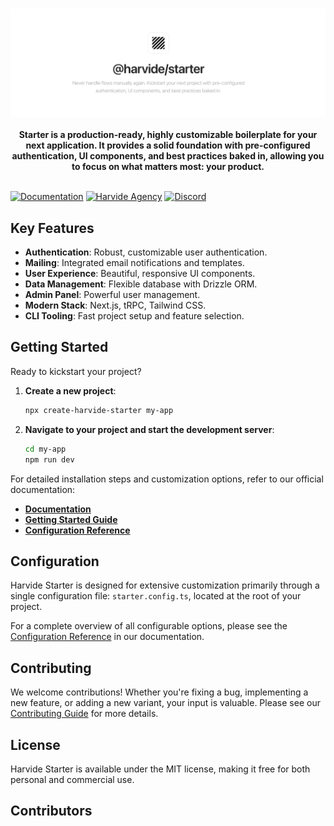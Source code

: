 <br />
<p align="center">
    <a href="https://starter.harvide.com" target="_blank"><img src="./static/images/harvide-starter-banner.png" alt="Harvide Starter banner, with logo and text." width="800"></a>
    <br />
    <br />
    <b>Starter is a production-ready, highly customizable boilerplate for your next application. It provides a solid foundation with pre-configured authentication, UI components, and best practices baked in, allowing you to focus on what matters most: your product.</b>
    <br />
    <br />
</p>

[![Documentation](https://img.shields.io/badge/Documentation-starter.harvide.com/docs-blue?style=flat-square)](https://starter.harvide.com/docs)
[![Harvide Agency](https://img.shields.io/badge/Harvide_Agency-harvide.com-purple?style=flat-square)](https://harvide.com)
[![Discord](https://img.shields.io/discord/123456789012345678?label=Discord&style=flat-square)](https://discord.gg/jmm8PMCn9W)

## Key Features

-   **Authentication**: Robust, customizable user authentication.
-   **Mailing**: Integrated email notifications and templates.
-   **User Experience**: Beautiful, responsive UI components.
-   **Data Management**: Flexible database with Drizzle ORM.
-   **Admin Panel**: Powerful user management.
-   **Modern Stack**: Next.js, tRPC, Tailwind CSS.
-   **CLI Tooling**: Fast project setup and feature selection.

## Getting Started

Ready to kickstart your project?

1.  **Create a new project**:
    ```bash
    npx create-harvide-starter my-app
    ```

2.  **Navigate to your project and start the development server**:
    ```bash
    cd my-app
    npm run dev
    ```

For detailed installation steps and customization options, refer to our official documentation:

*   **[Documentation](https://starter.harvide.com/docs)**
*   **[Getting Started Guide](https://starter.harvide.com/docs/getting-started)**
*   **[Configuration Reference](https://starter.harvide.com/docs/configuration)**

## Configuration

Harvide Starter is designed for extensive customization primarily through a single configuration file: `starter.config.ts`, located at the root of your project.

For a complete overview of all configurable options, please see the [Configuration Reference](https://starter.harvide.com/docs/configuration) in our documentation.

## Contributing

We welcome contributions! Whether you're fixing a bug, implementing a new feature, or adding a new variant, your input is valuable. Please see our [Contributing Guide](CONTRIBUTING.md) for more details.

## License

Harvide Starter is available under the MIT license, making it free for both personal and commercial use. 
<!-- For additional features, enhanced support, and exclusive components, consider upgrading to [Starter Pro](https://starter.harvide.com/pro). -->

## Contributors
